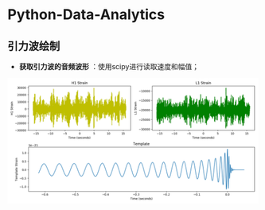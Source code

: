 # Python-Data-Analytics

## 引力波绘制
- **获取引力波的音频波形** ：使用scipy进行读取速度和幅值；

![引力波图形](./waveform/Gravitational_Waves_Original.png)
